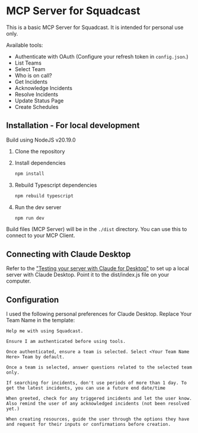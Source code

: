 # MCP Server for Squadcast

This is a basic MCP Server for Squadcast. It is intended for personal use only.

Available tools:

- Authenticate with OAuth (Configure your refresh token in `config.json`.)
- List Teams
- Select Team
- Who is on call?
- Get Incidents
- Acknowledge Incidents
- Resolve Incidents
- Update Status Page
- Create Schedules

## Installation - For local development

Build using NodeJS v20.19.0

1. Clone the repository
2. Install dependencies

   ```bash
   npm install
   ```

3. Rebuild Typescript dependencies

   ```bash
   npm rebuild typescript
   ```

4. Run the dev server

   ```bash
   npm run dev
   ```

Build files (MCP Server) will be in the `./dist` directory. You can use this to connect to your MCP Client.

## Connecting with Claude Desktop

Refer to the ["Testing your server with Claude for Desktop"](https://modelcontextprotocol.io/quickstart/server) to set up a local server with Claude Desktop. Point it to the dist/index.js file on your computer.

## Configuration

I used the following personal preferences for Claude Desktop. Replace Your Team Name in the template:

```
Help me with using Squadcast.

Ensure I am authenticated before using tools.

Once authenticated, ensure a team is selected. Select <Your Team Name Here> Team by default.

Once a team is selected, answer questions related to the selected team only.

If searching for incidents, don't use periods of more than 1 day. To get the latest incidents, you can use a future end date/time

When greeted, check for any triggered incidents and let the user know. Also remind the user of any acknowledged incidents (not been resolved yet.)

When creating resources, guide the user through the options they have and request for their inputs or confirmations before creation.
```
